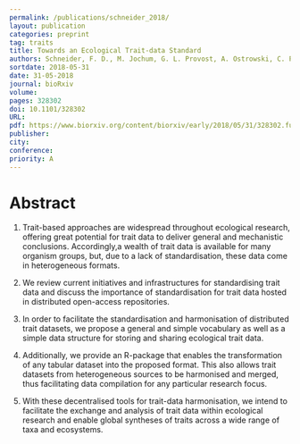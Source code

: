 ```yaml
---
permalink: /publications/schneider_2018/
layout: publication
categories: preprint
tag: traits
title: Towards an Ecological Trait-data Standard
authors: Schneider, F. D., M. Jochum, G. L. Provost, A. Ostrowski, C. Penone, D. Fichtmüller, A. Güntsch, M. M. Gossner, B. König-Ries, P. Manning, and N. K. Simons.
sortdate: 2018-05-31
date: 31-05-2018
journal: bioRxiv
volume:
pages: 328302
doi: 10.1101/328302
URL:
pdf: https://www.biorxiv.org/content/biorxiv/early/2018/05/31/328302.full-text.pdf
publisher:
city:
conference:
priority: A
---
```


# Abstract

1. Trait-based approaches are widespread throughout ecological research, offering great potential for trait data to deliver general and mechanistic conclusions. Accordingly,a wealth of trait data is available for many organism groups, but, due to a lack of standardisation, these data come in heterogeneous formats.

2. We review current initiatives and infrastructures for standardising trait data and discuss the importance of standardisation for trait data hosted in distributed open-access repositories.

3. In order to facilitate the standardisation and harmonisation of distributed trait datasets, we propose a general and simple vocabulary as well as a simple data structure for storing and sharing ecological trait data.

4. Additionally, we provide an R-package that enables the transformation of any tabular dataset into the proposed format. This also allows trait datasets from heterogeneous sources to be harmonised and merged, thus facilitating data compilation for any particular research focus.

5. With these decentralised tools for trait-data harmonisation, we intend to facilitate the exchange and analysis of trait data within ecological research and enable global syntheses of traits across a wide range of taxa and ecosystems.
